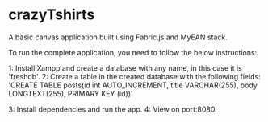 # crazyTshirts
A basic canvas application built using Fabric.js and MyEAN stack.

To run the complete application, you need to follow the below instructions:

1: Install Xampp and create a database with any name, in this case it is 'freshdb'.
2: Create a table in the created database with the following fields:
  'CREATE TABLE posts(id int AUTO_INCREMENT, title VARCHAR(255), body LONGTEXT(255), PRIMARY KEY (id))'
  
3: Install dependencies and run the app.
4: View on port:8080.
